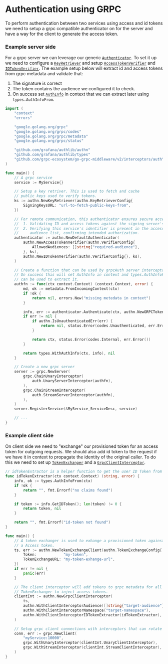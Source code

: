 # Authentication using GRPC

To perform authentication between two services using access and id tokens we need to setup a grpc compatible authenticator on for the server and have a way for the client to generate the access token.

### Example server side

For a grpc server we can leverage our generic [`Authenticator`](../authn/authenticator.go). To set it up we need to configure a [`KeyRetriever`](../authn/jwks.go) and setup [`AccessTokenVerifier`](../authn/verifier_access_token.go) and  
[`IDTokenVerifier`](../authn/verifier_id_token.go). The example setup below will extract id and access tokens from grpc metadata and validate that:
1. The signature is correct
2. The token contains the audience we configured it to check.
3. On success set [`AuthInfo`](../types/auth.go) in context that we can extract later using `types.AuthInfoFrom`.

```go
import (
	"context"
	"errors"

	"google.golang.org/grpc"
	"google.golang.org/grpc/codes"
	"google.golang.org/grpc/metadata"
	"google.golang.org/grpc/status"

	"github.com/grafana/authlib/authn"
	"github.com/grafana/authlib/types"
	"github.com/grpc-ecosystem/go-grpc-middleware/v2/interceptors/auth"
)

func main() {
	// A grpc service
	service := MyService{}

	// Setup a key retriver. This is used to fetch and cache
	// public keys used to verify tokens.
	ks := authn.NewKeyRetriever(authn.KeyRetrieverConfig{
		SigningKeysURL: "url-to-fetch-public-keys-from",
	})

	// For remote communication, this authenticator ensures secure access by:
	//  1. Validating ID and access tokens against the signing server's keys.
	//  2. Verifying this service's identifier is present in the access token's
	//     audience list, confirming intended authorization.
	authenticator := authn.NewDefaultAuthenticator(
		authn.NewAccessTokenVerifier(authn.VerifierConfig{
			AllowedAudiences: []string{"required-audience"},
		}, ks),
		authn.NewIDTokenVerifier(authn.VerifierConfig{}, ks),
	)

	// Create a function that can be used by grpcAuth server interceptors.
	// On success this will set AuthInfo in context and types.AuthInfoFrom(ctx)
	// can be used to extract it.
	authfn := func(ctx context.Context) (context.Context, error) {
		md, ok := metadata.FromIncomingContext(ctx)
		if !ok {
			return nil, errors.New("missing metedata in context")
		}

		info, err := authenticator.Authenticate(ctx, authn.NewGRPCTokenProvider(md))
		if err != nil {
			if authn.IsUnauthenticatedErr(err) {
				return nil, status.Error(codes.Unauthenticated, err.Error())
			}

			return ctx, status.Error(codes.Internal, err.Error())
		}

		return types.WithAuthInfo(ctx, info), nil
	}

	// Create a new grpc server
	server := grpc.NewServer(
		grpc.ChainUnaryInterceptor(
			auth.UnaryServerInterceptor(authfn),
		),
		grpc.ChainStreamInterceptor(
			auth.StreamServerInterceptor(authfn),
		),
	)
	server.RegisterService(&MyService_ServiceDesc, service)

	// ...
}
```

### Example client side

On client side we need to "exchange" our provisioned token for an access token for outgoing requests. We should also add id token to the request if we have it in context to propagate the identity of the original caller.
To do this we need to set up [`TokenExchanger`](../authn/token_exchange.go) and a [`GrpcClientInterceptor`](../authn/grpc_client_interceptor.go). 

```go
// idTokenExtractor is a helper function to get the user ID Token from context
func idTokenExtractor(ctx context.Context) (string, error) {
	info, ok := types.AuthInfoFrom(ctx)
	if !ok {
		return "", fmt.Errorf("no claims found")
	}

	if token := info.GetIDToken(); len(token) != 0 {
		return token, nil
	}

	return "", fmt.Errorf("id-token not found")
}

func main() {
	// A token exchanger is used to exhange a provisioned token against
	// a Access token.
	ts, err := authn.NewTokenExchangeClient(authn.TokenExchangeConfig{
		Token:            "my-token",
		TokenExchangeURL: "my-token-exhange-url",
	})
	if err != nil {
		panic(err)
	}

	// The client interceptor will add tokens to grpc metadata for all outgoing requests. It uses the provided
    // TokenExchanger to inject access tokens.
	clientInt := authn.NewGrpcClientInterceptor(
		ts,
		authn.WithClientInterceptorAudience([]string{"target-audience"}),
		authn.WithClientInterceptorNamespace("target-namespace"),
		authn.WithClientInterceptorIDTokenExtractor(idTokenExtractor),
	)

	// Setup grpc client connections with interceptors that can rotate and forward tokens.
	conn, err := grpc.NewClient(
		"myService:10000",
		grpc.WithUnaryInterceptor(clientInt.UnaryClientInterceptor),
		grpc.WithStreamInterceptor(clientInt.StreamClientInterceptor),
	)
}
```
